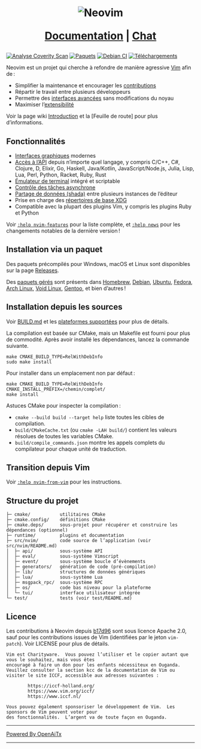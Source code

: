 <h1 align="center">
  <img src="https://raw.githubusercontent.com/neovim/neovim.github.io/master/logos/neovim-logo-300x87.png" alt="Neovim">

  <a href="https://neovim.io/doc/">Documentation</a> |
  <a href="https://app.element.io/#/room/#neovim:matrix.org">Chat</a>
</h1>

[![Analyse Coverity Scan](https://scan.coverity.com/projects/2227/badge.svg)](https://scan.coverity.com/projects/2227)
[![Paquets](https://repology.org/badge/tiny-repos/neovim.svg)](https://repology.org/metapackage/neovim)
[![Debian CI](https://badges.debian.net/badges/debian/testing/neovim/version.svg)](https://buildd.debian.org/neovim)
[![Téléchargements](https://img.shields.io/github/downloads/neovim/neovim/total.svg?maxAge=2592001)](https://github.com/neovim/neovim/releases/)

Neovim est un projet qui cherche à refondre de manière agressive [Vim](https://www.vim.org/) afin de :

- Simplifier la maintenance et encourager les [contributions](CONTRIBUTING.md)
- Répartir le travail entre plusieurs développeurs
- Permettre des [interfaces avancées] sans modifications du noyau
- Maximiser l’[extensibilité](https://neovim.io/doc/user/ui.html)

Voir la page wiki [Introduction](https://github.com/neovim/neovim/wiki/Introduction) et la [Feuille de route]
pour plus d’informations.

Fonctionnalités
---------------

- [Interfaces graphiques](https://github.com/neovim/neovim/wiki/Related-projects#gui) modernes
- [Accès à l’API](https://github.com/neovim/neovim/wiki/Related-projects#api-clients)
  depuis n’importe quel langage, y compris C/C++, C#, Clojure, D, Elixir, Go, Haskell, Java/Kotlin,
  JavaScript/Node.js, Julia, Lisp, Lua, Perl, Python, Racket, Ruby, Rust
- [Émulateur de terminal](https://neovim.io/doc/user/terminal.html) intégré et scriptable
- [Contrôle des tâches asynchrone](https://github.com/neovim/neovim/pull/2247)
- [Partage de données (shada)](https://github.com/neovim/neovim/pull/2506) entre plusieurs instances de l’éditeur
- Prise en charge des [répertoires de base XDG](https://github.com/neovim/neovim/pull/3470)
- Compatible avec la plupart des plugins Vim, y compris les plugins Ruby et Python

Voir [`:help nvim-features`][nvim-features] pour la liste complète, et [`:help news`][nvim-news] pour les changements notables de la dernière version !

Installation via un paquet
--------------------------

Des paquets précompilés pour Windows, macOS et Linux sont disponibles sur la page
[Releases](https://github.com/neovim/neovim/releases/).

Des [paquets gérés] sont présents dans [Homebrew], [Debian], [Ubuntu], [Fedora], [Arch Linux], [Void Linux], [Gentoo], et bien d’autres !

Installation depuis les sources
------------------------------

Voir [BUILD.md](./BUILD.md) et les [plateformes supportées](https://neovim.io/doc/user/support.html#supported-platforms) pour plus de détails.

La compilation est basée sur CMake, mais un Makefile est fourni pour plus de commodité.
Après avoir installé les dépendances, lancez la commande suivante.

    make CMAKE_BUILD_TYPE=RelWithDebInfo
    sudo make install

Pour installer dans un emplacement non par défaut :

    make CMAKE_BUILD_TYPE=RelWithDebInfo CMAKE_INSTALL_PREFIX=/chemin/complet/
    make install

Astuces CMake pour inspecter la compilation :

- `cmake --build build --target help` liste toutes les cibles de compilation.
- `build/CMakeCache.txt` (ou `cmake -LAH build/`) contient les valeurs résolues de toutes les variables CMake.
- `build/compile_commands.json` montre les appels complets du compilateur pour chaque unité de traduction.

Transition depuis Vim
---------------------

Voir [`:help nvim-from-vim`](https://neovim.io/doc/user/nvim.html#nvim-from-vim) pour les instructions.

Structure du projet
-------------------

    ├─ cmake/           utilitaires CMake
    ├─ cmake.config/    définitions CMake
    ├─ cmake.deps/      sous-projet pour récupérer et construire les dépendances (optionnel)
    ├─ runtime/         plugins et documentation
    ├─ src/nvim/        code source de l’application (voir src/nvim/README.md)
    │  ├─ api/          sous-système API
    │  ├─ eval/         sous-système Vimscript
    │  ├─ event/        sous-système boucle d’évènements
    │  ├─ generators/   génération de code (pré-compilation)
    │  ├─ lib/          structures de données génériques
    │  ├─ lua/          sous-système Lua
    │  ├─ msgpack_rpc/  sous-système RPC
    │  ├─ os/           code bas niveau pour la plateforme
    │  └─ tui/          interface utilisateur intégrée
    └─ test/            tests (voir test/README.md)

Licence
-------

Les contributions à Neovim depuis [b17d96][license-commit] sont sous licence
Apache 2.0, sauf pour les contributions issues de Vim (identifiées par le
jeton `vim-patch`). Voir LICENSE pour plus de détails.

    Vim est Charityware.  Vous pouvez l’utiliser et le copier autant que vous le souhaitez, mais vous êtes
    encouragé à faire un don pour les enfants nécessiteux en Ouganda.  Veuillez consulter la section kcc de la documentation de Vim ou visiter le site ICCF, accessible aux adresses suivantes :

            https://iccf-holland.org/
            https://www.vim.org/iccf/
            https://www.iccf.nl/

    Vous pouvez également sponsoriser le développement de Vim.  Les sponsors de Vim peuvent voter pour
    des fonctionnalités.  L’argent va de toute façon en Ouganda.

[license-commit]: https://github.com/neovim/neovim/commit/b17d9691a24099c9210289f16afb1a498a89d803
[nvim-features]: https://neovim.io/doc/user/vim_diff.html#nvim-features
[nvim-news]: https://neovim.io/doc/user/news.html
[Roadmap]: https://neovim.io/roadmap/
[interfaces avancées]: https://github.com/neovim/neovim/wiki/Related-projects#gui
[paquets gérés]: ./INSTALL.md#install-from-package
[Debian]: https://packages.debian.org/testing/neovim
[Ubuntu]: https://packages.ubuntu.com/search?keywords=neovim
[Fedora]: https://packages.fedoraproject.org/pkgs/neovim/neovim/
[Arch Linux]: https://www.archlinux.org/packages/?q=neovim
[Void Linux]: https://voidlinux.org/packages/?arch=x86_64&q=neovim
[Gentoo]: https://packages.gentoo.org/packages/app-editors/neovim
[Homebrew]: https://formulae.brew.sh/formula/neovim

<!-- vim: set tw=80: -->

---

[Powered By OpenAiTx](https://github.com/OpenAiTx/OpenAiTx)

---